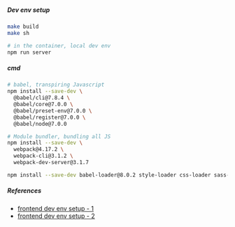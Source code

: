 
##### Dev env setup

```bash
make build
make sh

# in the container, local dev env
npm run server
```

##### cmd

```bash
# babel, transpiring Javascript
npm install --save-dev \
  @babel/cli@7.8.4 \
  @babel/core@7.0.0 \
  @babel/preset-env@7.0.0 \
  @babel/register@7.0.0 \
  @babel/node@7.0.0

# Module bundler, bundling all JS
npm install --save-dev \
  webpack@4.17.2 \
  webpack-cli@3.1.2 \
  webpack-dev-server@3.1.7

npm install --save-dev babel-loader@8.0.2 style-loader css-loader sass-loader
```

##### References

- [frontend dev env setup - 1](https://www.freecodecamp.org/news/how-to-set-up-a-front-end-development-project/)
- [frontend dev env setup - 2](https://javascript.plainenglish.io/how-to-set-up-a-js-dev-environment-5104f3b24ccb)
